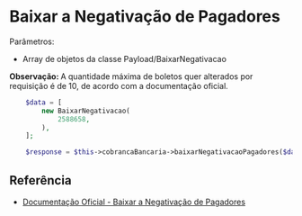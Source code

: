 # Baixar a Negativação de Pagadores

Parâmetros:
- Array de objetos da classe Payload/BaixarNegativacao

<b>Observação: </b>A quantidade máxima de boletos quer alterados por requisição é de 10, de acordo com a documentação oficial.

```php
    $data = [
        new BaixarNegativacao(
            2588658,
        ),
    ];

    $response = $this->cobrancaBancaria->baixarNegativacaoPagadores($data);
```

## Referência

- [Documentação Oficial - Baixar a Negativação de Pagadores](https://documenter.getpostman.com/view/20565799/Uzs6yNhe#df838452-535f-4dda-8d4c-254c12ee31fb)